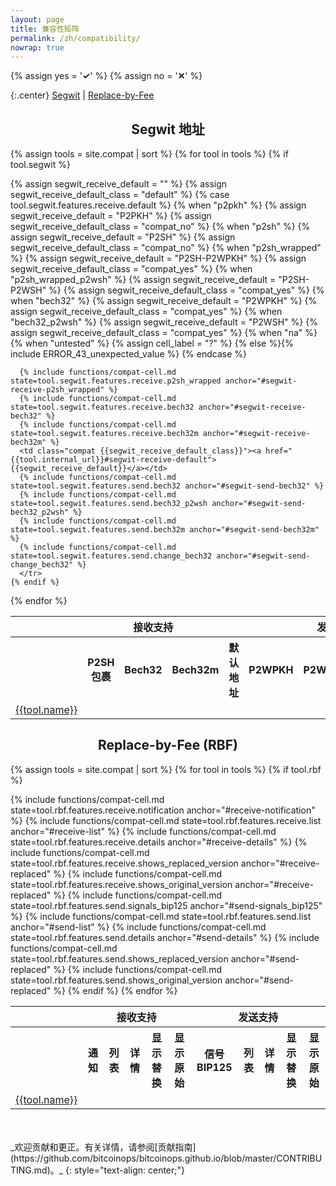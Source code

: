 ```yaml
---
layout: page
title: 兼容性矩阵
permalink: /zh/compatibility/
nowrap: true
---
```

{% assign yes = '<span class="feature-yes"><strong>✓</strong></span>' %}
{% assign no = '<span class="feature-no"><strong>✕</strong></span>' %}
<style>
th, td { text-align: center; }
h1, h2, h3, h4, h5, h6 { text-align: center; }
</style>

{:.center}
[Segwit](#segwit-地址) \| [Replace-by-Fee](#replace-by-fee-rbf)

## Segwit 地址

<table class="compatibility">
  <tr>
    <th></th>
    <th colspan="3">接收支持</th>
    <th colspan="6">发送支持</th>
  </tr>
  <tr>
    <th></th>
    <th>P2SH 包裹</th>
    <th>Bech32</th>
    <th>Bech32m</th>
    <th>默认地址</th>
    <th>P2WPKH</th>
    <th>P2WSH</th>
    <th>Bech32m</th>
    <th>Bech32 找零</th>
  </tr>

{% assign tools = site.compat | sort %}
{% for tool in tools %}
    {% if tool.segwit %}
      <tr>
        <td><a href="{{tool.internal_url}}#segwit">{{tool.name}}</a></td>
      {% assign segwit_receive_default = "" %}
      {% assign segwit_receive_default_class = "default" %}
      {% case tool.segwit.features.receive.default %}
        {% when "p2pkh" %}
          {% assign segwit_receive_default = "P2PKH" %}
          {% assign segwit_receive_default_class = "compat_no" %}
        {% when "p2sh" %}
          {% assign segwit_receive_default = "P2SH" %}
          {% assign segwit_receive_default_class = "compat_no" %}
        {% when "p2sh_wrapped" %}
          {% assign segwit_receive_default = "P2SH-P2WPKH" %}
          {% assign segwit_receive_default_class = "compat_yes" %}
        {% when "p2sh_wrapped_p2wsh" %}
          {% assign segwit_receive_default = "P2SH-P2WSH" %}
          {% assign segwit_receive_default_class = "compat_yes" %}
        {% when "bech32" %}
          {% assign segwit_receive_default = "P2WPKH" %}
          {% assign segwit_receive_default_class = "compat_yes" %}
        {% when "bech32_p2wsh" %}
          {% assign segwit_receive_default = "P2WSH" %}
          {% assign segwit_receive_default_class = "compat_yes" %}
        {% when "na" %}
        {% when "untested" %}
          {% assign cell_label = "?" %}
        {% else %}{% include ERROR_43_unexpected_value %}
      {% endcase %}

      {% include functions/compat-cell.md state=tool.segwit.features.receive.p2sh_wrapped anchor="#segwit-receive-p2sh_wrapped" %}
      {% include functions/compat-cell.md state=tool.segwit.features.receive.bech32 anchor="#segwit-receive-bech32" %}
      {% include functions/compat-cell.md state=tool.segwit.features.receive.bech32m anchor="#segwit-receive-bech32m" %}
      <td class="compat {{segwit_receive_default_class}}"><a href="{{tool.internal_url}}#segwit-receive-default">{{segwit_receive_default}}</a></td>
      {% include functions/compat-cell.md state=tool.segwit.features.send.bech32 anchor="#segwit-send-bech32" %}
      {% include functions/compat-cell.md state=tool.segwit.features.send.bech32_p2wsh anchor="#segwit-send-bech32_p2wsh" %}
      {% include functions/compat-cell.md state=tool.segwit.features.send.bech32m anchor="#segwit-send-bech32m" %}
      {% include functions/compat-cell.md state=tool.segwit.features.send.change_bech32 anchor="#segwit-send-change_bech32" %}
      </tr>
    {% endif %}
{% endfor %}

</table>

## Replace-by-Fee (RBF)

<table class="compatibility">
  <tr>
    <th></th>
    <th colspan="5">接收支持</th>
    <th colspan="5">发送支持</th>
  </tr>
  <tr>
    <th></th>
    <th>通知</th>
    <th>列表</th>
    <th>详情</th>
    <th>显示替换</th>
    <th>显示原始</th>
    <th>信号 BIP125</th>
    <th>列表</th>
    <th>详情</th>
    <th>显示替换</th>
    <th>显示原始</th>
  </tr>

{% assign tools = site.compat | sort %}
{% for tool in tools %}
    {% if tool.rbf %}
      <tr>
        <td><a href="{{tool.internal_url}}#rbf">{{tool.name}}</a></td>
        {% include functions/compat-cell.md state=tool.rbf.features.receive.notification anchor="#receive-notification" %}
        {% include functions/compat-cell.md state=tool.rbf.features.receive.list anchor="#receive-list" %}
        {% include functions/compat-cell.md state=tool.rbf.features.receive.details anchor="#receive-details" %}
        {% include functions/compat-cell.md state=tool.rbf.features.receive.shows_replaced_version anchor="#receive-replaced" %}
        {% include functions/compat-cell.md state=tool.rbf.features.receive.shows_original_version anchor="#receive-replaced" %}
        {% include functions/compat-cell.md state=tool.rbf.features.send.signals_bip125 anchor="#send-signals_bip125" %}
        {% include functions/compat-cell.md state=tool.rbf.features.send.list anchor="#send-list" %}
        {% include functions/compat-cell.md state=tool.rbf.features.send.details anchor="#send-details" %}
        {% include functions/compat-cell.md state=tool.rbf.features.send.shows_replaced_version anchor="#send-replaced" %}
        {% include functions/compat-cell.md state=tool.rbf.features.send.shows_original_version anchor="#send-replaced" %}
      </tr>
    {% endif %}
{% endfor %}

</table>

<br/>
<br/>
_欢迎贡献和更正。有关详情，请参阅[贡献指南](https://github.com/bitcoinops/bitcoinops.github.io/blob/master/CONTRIBUTING.md)。_
{: style="text-align: center;"}
